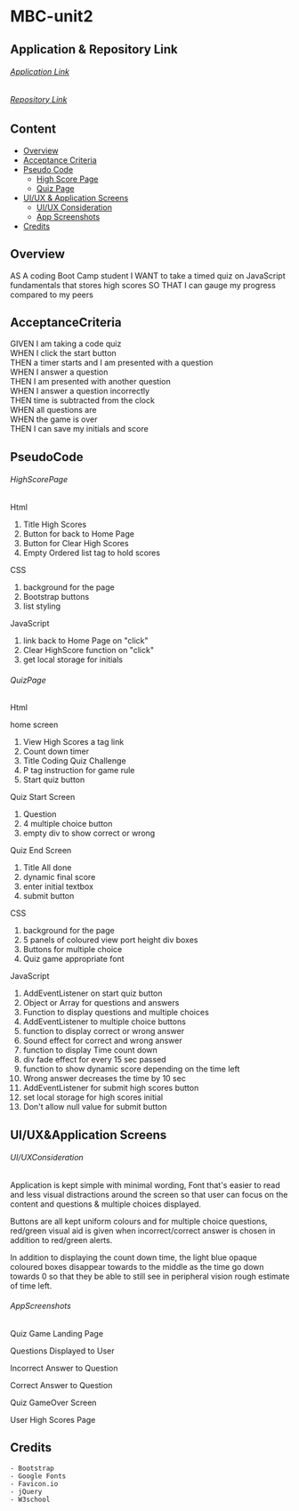# MBC-unit2

## Application & Repository Link

###### [Application Link](https://suji-gith.github.io/MBC-Assignments/Assignment-4/QuizPage.html)

###### [Repository Link](https://github.com/Suji-GitH/MBC-Assignments/tree/master/Assignment-4)

## Content
- [Overview](#Overview)
- [Acceptance Criteria](#AcceptanceCriteria)
- [Pseudo Code](#PseudoCode)
    - [High Score Page](#HighScorePage)
    - [Quiz Page ](#QuizPage)
- [UI/UX & Application Screens](#UI/UX&ApplicationScreens)
    - [UI/UX Consideration](#UI/UXConsideration)
    - [App Screenshots](#AppScreenshots)
- [Credits](#Credits)

## Overview

AS A coding Boot Camp student
I WANT to take a timed quiz on JavaScript fundamentals that stores high scores
SO THAT I can gauge my progress compared to my peers


## AcceptanceCriteria

GIVEN I am taking a code quiz <br>
WHEN I click the start button <br>
THEN a timer starts and I am presented with a question <br>
WHEN I answer a question <br>
THEN I am presented with another question <br>
WHEN I answer a question incorrectly <br>
THEN time is subtracted from the clock <br>
WHEN all questions are <br>
WHEN the game is over <br>
THEN I can save my initials and score <br>


## PseudoCode

###### HighScorePage

Html
1. Title High Scores
2. Button for back to Home Page
3. Button for Clear High Scores
4. Empty Ordered list tag to hold scores

CSS
1. background for the page 
2. Bootstrap buttons 
3. list styling

JavaScript
1. link back to Home Page on "click"
2. Clear HighScore function on "click"
3. get local storage for initials

###### QuizPage 

Html

home screen
1. View High Scores a tag link 
2. Count down timer
3. Title Coding Quiz Challenge 
4. P tag instruction for game rule
5. Start quiz button

Quiz Start Screen
1. Question
2. 4 multiple choice button
3. empty div to show correct or wrong 

Quiz End Screen
1. Title All done 
2. dynamic final score
3. enter initial textbox
4. submit button 

CSS
1. background for the page 
2. 5 panels of coloured view port height div boxes 
3. Buttons for multiple choice 
4. Quiz game appropriate font

JavaScript
1. AddEventListener on start quiz button
2. Object or Array for questions and answers
3. Function to display questions and multiple choices
4. AddEventListener to multiple choice buttons
5. function to display correct or wrong answer
6. Sound effect for correct and wrong answer 
7. function to display Time count down
8. div fade effect for every 15 sec passed 
9. function to show dynamic score depending on the time left 
10. Wrong answer decreases the time by 10 sec
11. AddEventListener for submit high scores button
12. set local storage for high scores initial 
13. Don't allow null value for submit button 

## UI/UX&Application Screens

###### UI/UXConsideration

Application is kept simple with minimal wording, Font that's easier to read and less visual distractions around the screen so that user can focus on the content and questions & multiple choices displayed. 

Buttons are all kept uniform colours and for multiple choice questions, red/green visual aid is given when incorrect/correct answer is chosen in addition to red/green alerts.

In addition to displaying the count down time, the light blue opaque coloured boxes disappear towards to the middle as the time go down towards 0 so that they be able to still see in peripheral vision rough estimate of time left. 

###### AppScreenshots

Quiz Game Landing Page

Questions Displayed to User

Incorrect Answer to Question

Correct Answer to Question

Quiz GameOver Screen 

User High Scores Page

## Credits

    - Bootstrap
    - Google Fonts
    - Favicon.io 
    - jQuery
    - W3school
    
